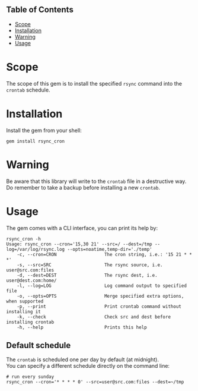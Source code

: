 ## Table of Contents

* [Scope](#scope)
* [Installation](#installation)
* [Warning](#warning)
* [Usage](#usage)

# Scope
The scope of this gem is to install the specified `rsync` command into the `crontab` schedule.

# Installation
Install the gem from your shell:
```shell
gem install rsync_cron
```

# Warning
Be aware that this library will write to the `crontab` file in a destructive way.  
Do remember to take a backup before installing a new `crontab`.

# Usage
The gem comes with a CLI interface, you can print its help by:
```shell
rsync_cron -h
Usage: rsync_cron --cron='15,30 21' --src=/ --dest=/tmp --log=/var/log/rsync.log --opts=noatime,temp-dir='./temp'
    -c, --cron=CRON                  The cron string, i.e.: '15 21 * * *'
    -s, --src=SRC                    The rsync source, i.e. user@src.com:files
    -d, --dest=DEST                  The rsync dest, i.e. user@dest.com:home/
    -l, --log=LOG                    Log command output to specified file
    -o, --opts=OPTS                  Merge specified extra options, when supported
    -p, --print                      Print crontab command without installing it
    -k, --check                      Check src and dest before installing crontab
    -h, --help                       Prints this help
```

## Default schedule
The `crontab` is scheduled one per day by default (at midnight).  
You can specify a different schedule directly on the command line:
```shell
# run every sunday
rsync_cron --cron='* * * * 0' --src=user@src.com:files --dest=~/tmp
```
